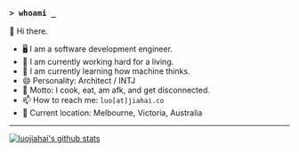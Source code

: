 ### `> whoami _`

<!--
[![](https://img.shields.io/badge/-X-000000?style=flat-square&logo=x&logoColor=white)](https://x.com/luojiahai)
[![](https://img.shields.io/badge/-Instagram-E4405F?style=flat-square&logo=instagram&logoColor=white)](https://instagram.com/luojiahai)
[![](https://img.shields.io/badge/-LinkedIn-0A66C2?style=flat-square&logo=linkedin&logoColor=white)](https://linkedin.com/in/luojiahai)

---
-->

👋 Hi there.

- 🖥️ I am a software development engineer.
- 🔭 I am currently working hard for a living.
- 🌱 I am currently learning how machine thinks.
- 😄 Personality: Architect / INTJ
- 💬 Motto: I cook, eat, am afk, and get disconnected.
- 📫 How to reach me: `luo[at]jiahai.co`
- 📍 Current location: Melbourne, Victoria, Australia

<!--
**luojiahai/luojiahai** is a ✨ _special_ ✨ repository because its `README.md` (this file) appears on your GitHub profile.

Here are some ideas to get you started:

- 🔭 I’m currently working on ...
- 🌱 I’m currently learning ...
- 👯 I’m looking to collaborate on ...
- 🤔 I’m looking for help with ...
- 💬 Ask me about ...
- 📫 How to reach me: ...
- 😄 Pronouns: ...
- ⚡ Fun fact: ...
-->

---

[![luojiahai's github stats](https://github-readme-stats.vercel.app/api?username=luojiahai&theme=github_dark&show_icons=true&border_radius=0&rank_icon=github)](https://github.com/luojiahai/)


